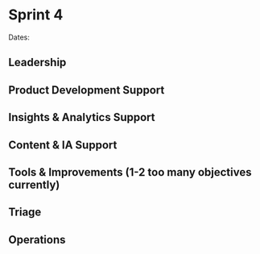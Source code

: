 # Sprint 4
Dates: 

## Leadership

## Product Development Support

## Insights & Analytics Support

## Content & IA Support

## Tools & Improvements (1-2 too many objectives currently)

## Triage

## Operations
